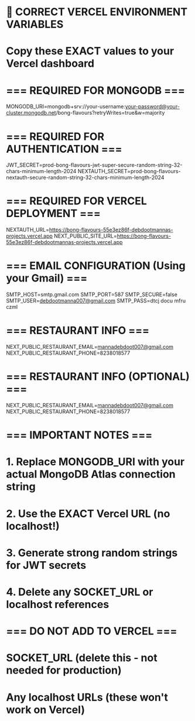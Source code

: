 # 🚀 CORRECT VERCEL ENVIRONMENT VARIABLES

# Copy these EXACT values to your Vercel dashboard

# === REQUIRED FOR MONGODB ===

MONGODB_URI=mongodb+srv://your-username:your-password@your-cluster.mongodb.net/bong-flavours?retryWrites=true&w=majority

# === REQUIRED FOR AUTHENTICATION ===

JWT_SECRET=prod-bong-flavours-jwt-super-secure-random-string-32-chars-minimum-length-2024
NEXTAUTH_SECRET=prod-bong-flavours-nextauth-secure-random-string-32-chars-minimum-length-2024

# === REQUIRED FOR VERCEL DEPLOYMENT ===

NEXTAUTH_URL=https://bong-flavours-55e3ez86f-debdootmannas-projects.vercel.app
NEXT_PUBLIC_SITE_URL=https://bong-flavours-55e3ez86f-debdootmannas-projects.vercel.app

# === EMAIL CONFIGURATION (Using your Gmail) ===

SMTP_HOST=smtp.gmail.com
SMTP_PORT=587
SMTP_SECURE=false
SMTP_USER=debdootmanna007@gmail.com
SMTP_PASS=dtcj docu mfru czml

# === RESTAURANT INFO ===

NEXT_PUBLIC_RESTAURANT_EMAIL=mannadebdoot007@gmail.com
NEXT_PUBLIC_RESTAURANT_PHONE=8238018577

# === RESTAURANT INFO (OPTIONAL) ===

NEXT_PUBLIC_RESTAURANT_EMAIL=mannadebdoot007@gmail.com
NEXT_PUBLIC_RESTAURANT_PHONE=8238018577

# === IMPORTANT NOTES ===

# 1. Replace MONGODB_URI with your actual MongoDB Atlas connection string

# 2. Use the EXACT Vercel URL (no localhost!)

# 3. Generate strong random strings for JWT secrets

# 4. Delete any SOCKET_URL or localhost references

# === DO NOT ADD TO VERCEL ===

# SOCKET_URL (delete this - not needed for production)

# Any localhost URLs (these won't work on Vercel)
